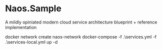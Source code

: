 # Naos.Sample
A mildly opiniated modern cloud service architecture blueprint + reference implementation

docker network create naos-network
docker-compose -f .\services.yml -f .\services-local.yml up -d